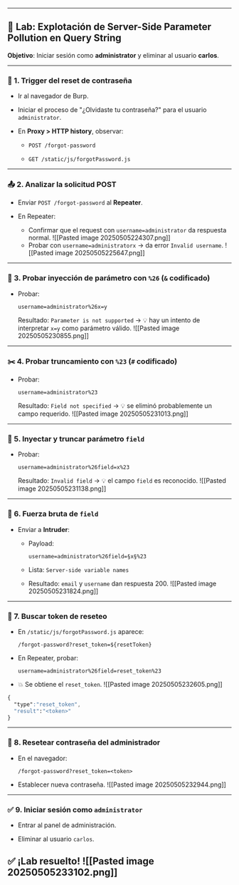 
---

## 🧪 Lab: Explotación de Server-Side Parameter Pollution en Query String

**Objetivo**: Iniciar sesión como **administrator** y eliminar al usuario **carlos**.

---

### 🔐 1. Trigger del reset de contraseña

- Ir al navegador de Burp.
    
- Iniciar el proceso de "¿Olvidaste tu contraseña?" para el usuario `administrator`.
    
- En **Proxy > HTTP history**, observar:
    
    - `POST /forgot-password`
        
    - `GET /static/js/forgotPassword.js`
        

---

### 📤 2. Analizar la solicitud POST

- Enviar `POST /forgot-password` al **Repeater**.
    
- En Repeater:
    
    - Confirmar que el request con `username=administrator` da respuesta normal.
        ![[Pasted image 20250505224307.png]]
    - Probar con `username=administratorx` → da error `Invalid username`.
        ![[Pasted image 20250505225647.png]]

---

### 💉 3. Probar inyección de parámetro con `%26` (`&` codificado)

- Probar:
    
    ```
    username=administrator%26x=y
    ```
    
    Resultado: `Parameter is not supported` → 💡 hay un intento de interpretar `x=y` como parámetro válido.
    ![[Pasted image 20250505230855.png]]

---

### ✂️ 4. Probar truncamiento con `%23` (`#` codificado)

- Probar:
    
    ```
    username=administrator%23
    ```
    
    Resultado: `Field not specified` → 💡 se eliminó probablemente un campo requerido.
    ![[Pasted image 20250505231013.png]]

---

### 🧪 5. Inyectar y truncar parámetro `field`

- Probar:
    
    ```
    username=administrator%26field=x%23
    ```
    
    Resultado: `Invalid field` → 💡 el campo `field` es reconocido.
    ![[Pasted image 20250505231138.png]]

---

### 🔁 6. Fuerza bruta de `field`

- Enviar a **Intruder**:
    
    - Payload:
        
        ```
        username=administrator%26field=§x§%23
        ```
        
    - Lista: `Server-side variable names`
        
    - Resultado: `email` y `username` dan respuesta 200.
        ![[Pasted image 20250505231824.png]]

---

### 🧠 7. Buscar token de reseteo

- En `/static/js/forgotPassword.js` aparece:
    
    ```
    /forgot-password?reset_token=${resetToken}
    ```
    
- En Repeater, probar:
    
    ```
    username=administrator%26field=reset_token%23
    ```
    
- 💥 Se obtiene el `reset_token`.
    ![[Pasted image 20250505232605.png]]
```css
{
  "type":"reset_token",
  "result":"<token>"
}
```

---

### 🔑 8. Resetear contraseña del administrador

- En el navegador:
    
    ```
    /forgot-password?reset_token=<token>
    ```
    
- Establecer nueva contraseña.
    ![[Pasted image 20250505232944.png]]

---

### ✅ 9. Iniciar sesión como `administrator`

- Entrar al panel de administración.
    
- Eliminar al usuario `carlos`.
    

✅ **¡Lab resuelto!**
![[Pasted image 20250505233102.png]]
---

